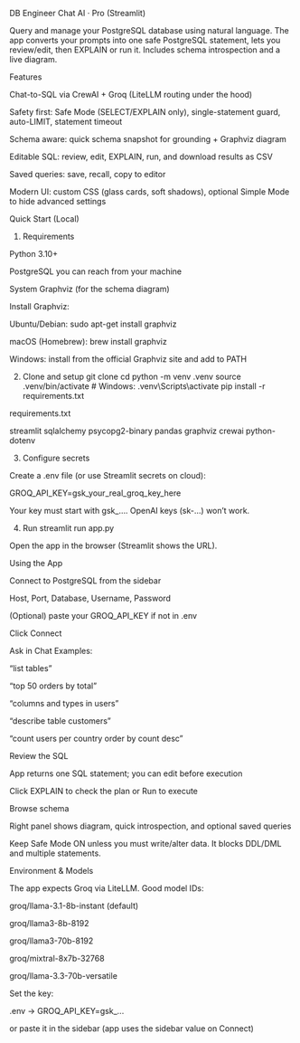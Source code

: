DB Engineer Chat AI · Pro (Streamlit)

Query and manage your PostgreSQL database using natural language. The app converts your prompts into one safe PostgreSQL statement, lets you review/edit, then EXPLAIN or run it. Includes schema introspection and a live diagram.

Features

Chat-to-SQL via CrewAI + Groq (LiteLLM routing under the hood)

Safety first: Safe Mode (SELECT/EXPLAIN only), single-statement guard, auto-LIMIT, statement timeout

Schema aware: quick schema snapshot for grounding + Graphviz diagram

Editable SQL: review, edit, EXPLAIN, run, and download results as CSV

Saved queries: save, recall, copy to editor

Modern UI: custom CSS (glass cards, soft shadows), optional Simple Mode to hide advanced settings

Quick Start (Local)
1) Requirements

Python 3.10+

PostgreSQL you can reach from your machine

System Graphviz (for the schema diagram)

Install Graphviz:

Ubuntu/Debian: sudo apt-get install graphviz

macOS (Homebrew): brew install graphviz

Windows: install from the official Graphviz site and add to PATH

2) Clone and setup
git clone <your-repo-url>
cd <your-repo>
python -m venv .venv
source .venv/bin/activate   # Windows: .venv\Scripts\activate
pip install -r requirements.txt


requirements.txt

streamlit
sqlalchemy
psycopg2-binary
pandas
graphviz
crewai
python-dotenv

3) Configure secrets

Create a .env file (or use Streamlit secrets on cloud):

GROQ_API_KEY=gsk_your_real_groq_key_here


Your key must start with gsk_…. OpenAI keys (sk-…) won’t work.

4) Run
streamlit run app.py


Open the app in the browser (Streamlit shows the URL).

Using the App

Connect to PostgreSQL from the sidebar

Host, Port, Database, Username, Password

(Optional) paste your GROQ_API_KEY if not in .env

Click Connect

Ask in Chat
Examples:

“list tables”

“top 50 orders by total”

“columns and types in users”

“describe table customers”

“count users per country order by count desc”

Review the SQL

App returns one SQL statement; you can edit before execution

Click EXPLAIN to check the plan or Run to execute

Browse schema

Right panel shows diagram, quick introspection, and optional saved queries

Keep Safe Mode ON unless you must write/alter data. It blocks DDL/DML and multiple statements.

Environment & Models

The app expects Groq via LiteLLM. Good model IDs:

groq/llama-3.1-8b-instant (default)

groq/llama3-8b-8192

groq/llama3-70b-8192

groq/mixtral-8x7b-32768

groq/llama-3.3-70b-versatile

Set the key:

.env → GROQ_API_KEY=gsk_...

or paste it in the sidebar (app uses the sidebar value on Connect)
